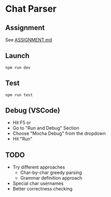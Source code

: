 # Chat Parser

## Assignment
See [ASSIGNMENT.md](./ASSIGNMENT.md)

## Launch

```
npm run dev
```

## Test

```
npm run test
```

## Debug (VSCode)

- Hit F5
or
- Go to "Run and Debug" Section
- Choose "Mocha Debug" from the dropdown
- Hit "Run"


## TODO
- Try different approaches
  - Char-by-char greedy parsing
  - Grammar definition approach
- Special char usernames
- Better correctness checking